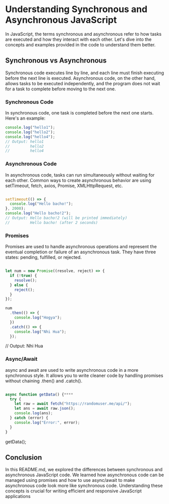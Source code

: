 # Understanding Synchronous and Asynchronous JavaScript

In JavaScript, the terms synchronous and asynchronous refer to how tasks are executed and how they interact with each other. Let's dive into the concepts and examples provided in the code to understand them better.

## Synchronous vs Asynchronous

Synchronous code executes line by line, and each line must finish executing before the next line is executed. Asynchronous code, on the other hand, allows tasks to be executed independently, and the program does not wait for a task to complete before moving to the next one.

### Synchronous Code

In synchronous code, one task is completed before the next one starts. Here's an example:

```javascript
console.log("hello1");
console.log("hello2");
console.log("hello4");
// Output: hello1
//         hello2
//         hello4
```
### Asynchronous Code
In asynchronous code, tasks can run simultaneously without waiting for each other. Common ways to create asynchronous behavior are using setTimeout, fetch, axios, Promise, XMLHttpRequest, etc.

```javascript

setTimeout(() => {
  console.log("Hello bacho!");
}, 2000);
console.log("Hello bacho!2");
// Output: Hello bacho!2 (will be printed immediately)
//         Hello bacho! (after 2 seconds)
```
### Promises
Promises are used to handle asynchronous operations and represent the eventual completion or failure of an asynchronous task. They have three states: pending, fulfilled, or rejected.

```javascript

let num = new Promise((resolve, reject) => {
  if (!true) {
    resolve();
  } else {
    reject();
  }
});

num
  .then(() => {
    console.log("Hogya");
  })
  .catch(() => {
    console.log("Nhi Hua");
  });
  ```
// Output: Nhi Hua
### Async/Await
async and await are used to write asynchronous code in a more synchronous style. It allows you to write cleaner code by handling promises without chaining .then() and .catch().

```javascript

async function getData() {****
  try {
    let raw = await fetch("https://randomuser.me/api/");
    let ans = await raw.json();
    console.log(ans);
  } catch (error) {
    console.log("Error:", error);
  }
}
```
getData();
## Conclusion
In this README.md, we explored the differences between synchronous and asynchronous JavaScript code. We learned how asynchronous code can be managed using promises and how to use async/await to make asynchronous code look more like synchronous code. Understanding these concepts is crucial for writing efficient and responsive JavaScript applications